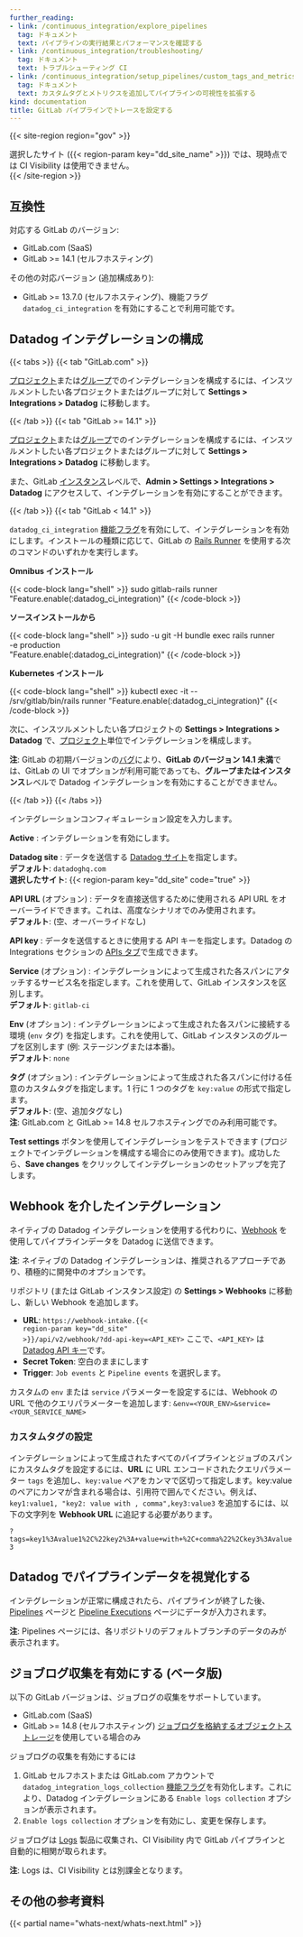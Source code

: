 ```yaml
---
further_reading:
- link: /continuous_integration/explore_pipelines
  tag: ドキュメント
  text: パイプラインの実行結果とパフォーマンスを確認する
- link: /continuous_integration/troubleshooting/
  tag: ドキュメント
  text: トラブルシューティング CI
- link: /continuous_integration/setup_pipelines/custom_tags_and_metrics/
  tag: ドキュメント
  text: カスタムタグとメトリクスを追加してパイプラインの可視性を拡張する
kind: documentation
title: GitLab パイプラインでトレースを設定する
---
```


{{< site-region region="gov" >}}
<div class="alert alert-warning">選択したサイト ({{< region-param key="dd_site_name" >}}) では、現時点では CI Visibility は使用できません。</div>
{{< /site-region >}}

## 互換性

対応する GitLab のバージョン:
* GitLab.com (SaaS)
* GitLab >= 14.1 (セルフホスティング)

その他の対応バージョン (追加構成あり):
* GitLab >= 13.7.0 (セルフホスティング)、機能フラグ `datadog_ci_integration` を有効にすることで利用可能です。

## Datadog インテグレーションの構成

{{< tabs >}}
{{< tab "GitLab.com" >}}

[プロジェクト][1]または[グループ][2]でのインテグレーションを構成するには、インスツルメントしたい各プロジェクトまたはグループに対して **Settings > Integrations > Datadog** に移動します。

[1]: https://docs.gitlab.com/ee/user/admin_area/settings/project_integration_management.html#use-custom-settings-for-a-group-or-project-integration
[2]: https://docs.gitlab.com/ee/user/admin_area/settings/project_integration_management.html#manage-group-level-default-settings-for-a-project-integration
{{< /tab >}}
{{< tab "GitLab &gt;&equals; 14.1" >}}

[プロジェクト][1]または[グループ][2]でのインテグレーションを構成するには、インスツルメントしたい各プロジェクトまたはグループに対して **Settings > Integrations > Datadog** に移動します。

また、GitLab [インスタンス][3]レベルで、**Admin > Settings > Integrations > Datadog** にアクセスして、インテグレーションを有効にすることができます。

[1]: https://docs.gitlab.com/ee/user/admin_area/settings/project_integration_management.html#use-custom-settings-for-a-group-or-project-integration
[2]: https://docs.gitlab.com/ee/user/admin_area/settings/project_integration_management.html#manage-group-level-default-settings-for-a-project-integration
[3]: https://docs.gitlab.com/ee/user/admin_area/settings/project_integration_management.html#manage-instance-level-default-settings-for-a-project-integration
{{< /tab >}}
{{< tab "GitLab &lt; 14.1" >}}

`datadog_ci_integration` [機能フラグ][1]を有効にして、インテグレーションを有効にします。インストールの種類に応じて、GitLab の [Rails Runner][2] を使用する次のコマンドのいずれかを実行します。

**Omnibus インストール**

{{< code-block lang="shell" >}}
sudo gitlab-rails runner "Feature.enable(:datadog_ci_integration)"
{{< /code-block >}}

**ソースインストールから**

{{< code-block lang="shell" >}}
sudo -u git -H bundle exec rails runner \
  -e production \
  "Feature.enable(:datadog_ci_integration)"
{{< /code-block >}}

**Kubernetes インストール**

{{< code-block lang="shell" >}}
kubectl exec -it <task-runner-pod-name> -- \
  /srv/gitlab/bin/rails runner "Feature.enable(:datadog_ci_integration)"
{{< /code-block >}}

次に、インスツルメントしたい各プロジェクトの **Settings > Integrations > Datadog** で、[プロジェクト][3]単位でインテグレーションを構成します。

<div class="alert alert-warning"><strong>注</strong>: GitLab の初期バージョンの<a href="https://gitlab.com/gitlab-org/gitlab/-/issues/335218">バグ</a>により、<strong>GitLab のバージョン 14.1 未満</strong>では、GitLab の UI でオプションが利用可能であっても、<strong>グループまたはインスタンス</strong>レベルで Datadog インテグレーションを有効にすることができません。</div>

[1]: https://docs.gitlab.com/ee/administration/feature_flags.html
[2]: https://docs.gitlab.com/ee/administration/operations/rails_console.html#using-the-rails-runner
[3]: https://docs.gitlab.com/ee/user/admin_area/settings/project_integration_management.html#use-custom-settings-for-a-group-or-project-integration
{{< /tab >}}
{{< /tabs >}}

インテグレーションコンフィギュレーション設定を入力します。

**Active**
: インテグレーションを有効にします。

**Datadog site**
: データを送信する [Datadog サイト][1]を指定します。<br/>
**デフォルト**: `datadoghq.com`<br/>
**選択したサイト**: {{< region-param key="dd_site" code="true" >}}<br/>

**API URL** (オプション)
: データを直接送信するために使用される API URL をオーバーライドできます。これは、高度なシナリオでのみ使用されます。<br/>
**デフォルト**: (空、オーバーライドなし)

**API key**
: データを送信するときに使用する API キーを指定します。Datadog の Integrations セクションの [APIs タブ][2]で生成できます。

**Service** (オプション)
: インテグレーションによって生成された各スパンにアタッチするサービス名を指定します。これを使用して、GitLab インスタンスを区別します。<br/>
**デフォルト**: `gitlab-ci`

**Env** (オプション)
: インテグレーションによって生成された各スパンに接続する環境 (`env` タグ) を指定します。これを使用して、GitLab インスタンスのグループを区別します (例: ステージングまたは本番)。<br/>
**デフォルト**: `none`

**タグ** (オプション)
:  インテグレーションによって生成された各スパンに付ける任意のカスタムタグを指定します。1 行に 1 つのタグを `key:value` の形式で指定します。<br/>
**デフォルト**: (空、追加タグなし)<br/>
**注**: GitLab.com と GitLab >= 14.8 セルフホスティングでのみ利用可能です。

**Test settings** ボタンを使用してインテグレーションをテストできます (プロジェクトでインテグレーションを構成する場合にのみ使用できます)。成功したら、**Save changes** をクリックしてインテグレーションのセットアップを完了します。

## Webhook を介したインテグレーション

ネイティブの Datadog インテグレーションを使用する代わりに、[Webhook][3] を使用してパイプラインデータを Datadog に送信できます。

<div class="alert alert-info"><strong>注</strong>: ネイティブの Datadog インテグレーションは、推奨されるアプローチであり、積極的に開発中のオプションです。</div>

リポジトリ (または GitLab インスタンス設定) の **Settings > Webhooks** に移動し、新しい Webhook を追加します。

- **URL**: <code>https://webhook-intake.{{< region-param key="dd_site" >}}/api/v2/webhook/?dd-api-key=<API_KEY></code> ここで、`<API_KEY>` は [Datadog API キー][2]です。
- **Secret Token**: 空白のままにします
- **Trigger**: `Job events` と `Pipeline events` を選択します。

カスタムの `env` または `service` パラメーターを設定するには、Webhook の URL で他のクエリパラメーターを追加します: `&env=<YOUR_ENV>&service=<YOUR_SERVICE_NAME>`

### カスタムタグの設定

インテグレーションによって生成されたすべてのパイプラインとジョブのスパンにカスタムタグを設定するには、**URL** に URL エンコードされたクエリパラメーター `tags` を追加し、`key:value` ペアをカンマで区切って指定します。key:value のペアにカンマが含まれる場合は、引用符で囲んでください。例えば、`key1:value1, "key2: value with , comma",key3:value3` を追加するには、以下の文字列を **Webhook URL** に追記する必要があります。

`?tags=key1%3Avalue1%2C%22key2%3A+value+with+%2C+comma%22%2Ckey3%3Avalue3`

## Datadog でパイプラインデータを視覚化する

インテグレーションが正常に構成されたら、パイプラインが終了した後、[Pipelines][4] ページと [Pipeline Executions][5] ページにデータが入力されます。

**注**: Pipelines ページには、各リポジトリのデフォルトブランチのデータのみが表示されます。


## ジョブログ収集を有効にする (ベータ版)

以下の GitLab バージョンは、ジョブログの収集をサポートしています。
* GitLab.com (SaaS)
* GitLab >= 14.8 (セルフホスティング) [ジョブログを格納するオブジェクトストレージ][6]を使用している場合のみ

ジョブログの収集を有効にするには

1. GitLab セルフホストまたは GitLab.com アカウントで `datadog_integration_logs_collection` [機能フラグ][7]を有効化します。これにより、Datadog インテグレーションにある `Enable logs collection` オプションが表示されます。
2. `Enable logs collection` オプションを有効にし、変更を保存します。

ジョブログは [Logs][8] 製品に収集され、CI Visibility 内で GitLab パイプラインと自動的に相関が取られます。

<div class="alert alert-info"><strong>注</strong>: Logs は、CI Visibility とは別課金となります。</div>

## その他の参考資料

{{< partial name="whats-next/whats-next.html" >}}

[1]: /ja/getting_started/site/
[2]: https://app.datadoghq.com/organization-settings/api-keys
[3]: https://docs.gitlab.com/ee/user/project/integrations/webhooks.html
[4]: https://app.datadoghq.com/ci/pipelines
[5]: https://app.datadoghq.com/ci/pipeline-executions
[6]: https://docs.gitlab.com/ee/administration/job_artifacts.html#using-object-storage
[7]: https://docs.gitlab.com/ee/administration/feature_flags.html
[8]: /ja/logs/